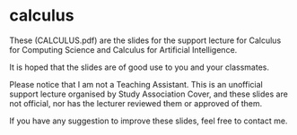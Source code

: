 # calculus

These (CALCULUS.pdf) are the slides for the support lecture for Calculus for Computing Science and Calculus for Artificial Intelligence.

It is hoped that the slides are of good use to you and your classmates.

Please notice that I am not a Teaching Assistant. This is an unofficial support lecture organised by Study Association Cover, and these slides are not official, nor has the lecturer reviewed them or approved of them.

If you have any suggestion to improve these slides, feel free to contact me.
